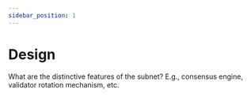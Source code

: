 ```yaml
---
sidebar_position: 1
---
```


# Design

What are the distinctive features of the subnet? E.g., consensus engine, validator rotation mechanism, etc.